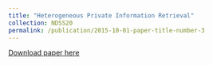 ```yaml
---
title: "Heterogeneous Private Information Retrieval"
collection: NDSS20
permalink: /publication/2015-10-01-paper-title-number-3
---
```


[Download paper here](http://academicpages.github.io/files/HPIR.pdf)
